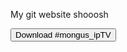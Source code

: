 My git website shooosh

<a href='https://589664.github.io/ipTV/mongusTV.m3u/'><button>Download #mongus_ipTV</button></a>
